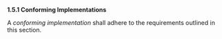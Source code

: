 **1.5.1 Conforming Implementations** 

A *conforming implementation* shall adhere to the requirements outlined in this section. 

